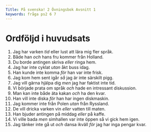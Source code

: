```yaml
---
Title: På svenska! 2 Övningsbok Avsnitt 1
keywords: fråga ps2 6 7
---
```


Ordföljd i huvudsats
=================

1. Jag har varken *tid* eller lust att lära mig fler språk.
2. Både han *och* hans fru kommer från Holland.
3. Du borde antingen skriva *eller* ringa hem.
4. Jag har inte cyklat *utan* åkt buss idag.
5. Han kunde inte komma *för* han var inte frisk.
6. Jag kom hem sent igår *så* jag är inte särskilt pigg.
7. Jag vill gärna hjälpa dig *men* jag har faktist inte tid.
8. Vi började prata om språk *och* hade en intressant diskussion.
9. Man kan inte både äta kakan *och* ha den kvar.
10. Han vill inte diska *för* han har ingen diskmaskin.
11. Jag kommer inte från Polen *utan* från Ryssland.
12. De vill dricka varken vin *eller* vatten till maten.
13. Han bjuder antingen på middag *eller* på kaffe.
14. Vi ville bada *men* simhallen var inte öppen så vi gick hem igen.
15. Jag tänker inte gå ut *och* dansa ikväll *för* jag har inga pengar kvar.

<!-- 
1. I have neither time nor desire to learn many languages.
2. Both him and his wife come from Holland.
3. You should either write or call home.
4. I didn't ride today, but rode the buss.
5. He couldn't come because he wasn't well.
6. I come home late yesterday so I am not particularly alert.  // was out late ???
7. I will gladly help you, but I really don't have time.
8. We began to talk about language and had an interesting discussion.
9. One can not both eat the cake and have it remain.
10. He doesn't want to do dishes because he doesn't have a dishwasher.
11. I don't come from Poland, but Russia.
12. They want to drink either wine or water for the meal.
13. ??? He invites either to lunch or for coffee.
14. We wanted to swim but the pool wasn't open so we went home again.
15. I don't plan on going out and dancing tonight because I have no money left.
  -->
